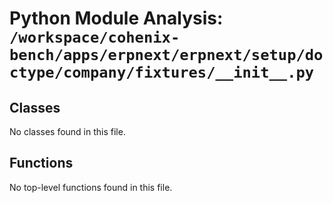 # Python Module Analysis: `/workspace/cohenix-bench/apps/erpnext/erpnext/setup/doctype/company/fixtures/__init__.py`

## Classes

No classes found in this file.


## Functions

No top-level functions found in this file.
